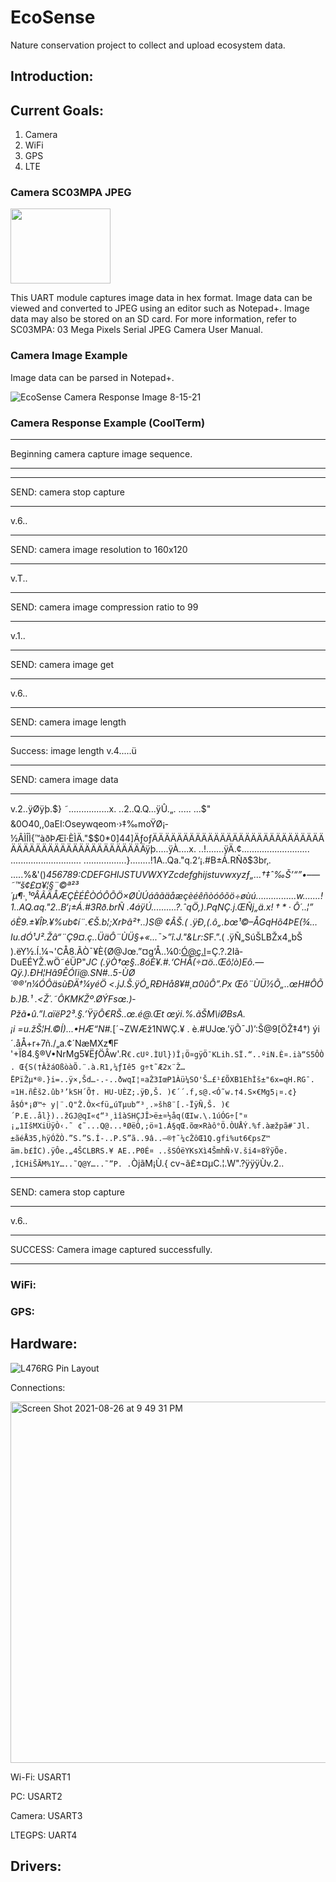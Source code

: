 # EcoSense

Nature conservation project to collect and upload ecosystem data. 

## **Introduction:**

## **Current Goals:**

1. Camera
2. WiFi
3. GPS
4. LTE

### Camera SC03MPA JPEG

<img src="https://user-images.githubusercontent.com/62213019/129508413-652027ef-157e-4c27-ad5e-a5b9157f291c.png" width="160" height="120" />

This UART module captures image data in hex format. Image data can be viewed and converted to JPEG using an editor such as Notepad+. Image data may also be stored on an SD card. For more information, refer to SC03MPA: 03 Mega Pixels Serial JPEG Camera User Manual. 

### Camera Image Example

Image data can be parsed in Notepad+.

![EcoSense Camera Response Image 8-15-21](https://user-images.githubusercontent.com/62213019/129508165-53c0614f-3a60-4c09-9e6a-7f8b801717e3.jpg)

### Camera Response Example (CoolTerm)

************************************************

Beginning camera capture image sequence.

************************************************

************************************************
SEND: camera stop capture
************************************************
v.6..
************************************************
SEND: camera image resolution to 160x120
************************************************
v.T..
************************************************
SEND: camera image compression ratio to 99
************************************************
v.1..
************************************************
SEND: camera image get
************************************************
v.6..
************************************************
SEND: camera image length
************************************************

Success: image length 
v.4.....ü
************************************************
SEND: camera image data
************************************************
v.2..ÿØÿþ.$} ˜................x. ..2..Q.Q...ÿÛ.„. ..... ...$" &0O40,,0aEI:Oseywqeom·›‡­‰moŸØ¡­½ÂÌÎÌ{™àðÞÆî·ÈÌÄ."$$0*0]44]ÄƒoƒÄÄÄÄÄÄÄÄÄÄÄÄÄÄÄÄÄÄÄÄÄÄÄÄÄÄÄÄÄÄÄÄÄÄÄÄÄÄÄÄÄÄÄÄÄÄÄÄÄÄÿþ.....ÿÀ....x. ..!.......ÿÄ.¢...........................
............................
.................}........!1A..Qa."q.2‘¡.#B±Á.RÑð$3br‚.
.....%&'()*456789:CDEFGHIJSTUVWXYZcdefghijstuvwxyzƒ„…†‡ˆ‰Š’“”•–—˜™š¢£¤¥¦§¨©ª²³´µ¶·¸¹ºÂÃÄÅÆÇÈÉÊÒÓÔÕÖ×ØÙÚáâãäåæçèéêñòóôõö÷øùú................w.......!1..AQ.aq."2..B‘¡±Á.#3Rð.brÑ
.$4á%ñ....&'()*56789:CDEFGHIJSTUVWXYZcdefghijstuvwxyz‚ƒ„…†‡ˆ‰Š’“”•–—˜™š¢£¤¥¦§¨©ª²³´µ¶·¸¹ºÂÃÄÅÆÇÈÉÊÒÓÔÕÖ×ØÙÚâãäåæçèéêòóôõö÷øùúÿÝ...
ÿÚ..........?.ˆqÖ‚).PqNÇ.j.ŒÑj„ä.x!†*·Ô´..¦”óÈ9 .$±¥ÎÞ.¥%ub¢í¨.€Š.b¦;XrÞâ²†..)S@
¢ÂŠ.( .ÿÐ‚(.ô„.bœ¹©–ÅGqHõ4ÞE(¾…Iu.dÓ¹J².Žâ“¨Ç9¤.ç..ÜäÔ¨ÙÜ§+«...¯>”î.J."&Lr:S*F.”.( .ÿÑ„SúŠLBŽx4„bŠ
).ëY½.Í.¼¬'CÅ8.ÃÒ¯¥È{Ø@Jœ.”¤g‘Å..¼0:Ó@ç.l=Ç.?.2Iã­DuEÉYŽ.wÖ˜éÜP"*JC
(.ÿÒ†œ§..8óÈ¥.#.‘CHÅ(÷¤ö..Œô¦ò)Eô.—Qÿ.).ÐH¦Hâ9ÊÓIï@.SN#..5-ÙØ´®®'n¼ÓÔäsùÐÄ†¼yéÖ <.jJ.Š.ÿÓ„RÐHå8¥#¸¤0ûÔ”.Px Œô¨ÙÜ½Õ„..œH#ÔÕ b.)B.¹ .<Ž´.˜ÔKMKŽº.ØÝFsœ.)­Pžã•û.”I.aïëP2³.§.’ŸÿÔ€RŠ..œ.é@.Œt œýi.%.ãŠM\iØBsA.¡i =u.žŠ¦H.©Í)...•HÆ“N#.*[´¬ZWÆž1NWÇ.¥
.
è.#UJœ.’ÿÕ¯J)’:Š@9[ÖŽ‡4†) ýi´.åÅ+r+7ñ./„a.¢´NæMXz¶F
'+Ï84.§®V•NrMg5¥ËƒÖÂw'.R`€.cUº.ÌUl})Î¡Ö¤gÿÖ¯KLih.SÏ.“..ºiN.È¤.ià“S5ÔÒ. Œ{S(†ÂžáOßòàÕ.¨.à.R1‚¼ƒIê5 g÷t˜Æ2x¨Ž…ËPïŽµ*®.}i=..ÿ×‚Šd…-.-..ðwqI¦¤aŽ3IœP1Àü¼SO'Š…£¹£ÕXB1EhÌš±"6x=qH.RG¯.¤1H.ñÊš2.ûb³’kSH´Õ†.
HU-UÈZ;.ÿÐ‚Š.
)€´´.f‚s@.<Ó˜w.†4.S×€Mg5¡¤.¢}å$Ó*¡Ø™÷
y|¨.­Q"Ž.Òx<fü„úTµub“³¸.»šh8¨[.-ÏÿÑ‚Š.
)€´P.E..ål})..žGJ@qI«¢“³¸ìîàSHÇJÎ>ë±¤½åq(­ŒIw.\.1úÓG÷["¤¡„1IšMXiÜÿÒ‹.˜ ¢˜...Q@...ªØëÒ‚;ö¤1.Á§qŒ.õœ×Ràô°Ö.ÒUÅÝ.%f.àæžpã#¯Jl.±ãéÅ35,hÿÓŽÒ.”S.”S.Í-..P.S”ã­..9â..–®†˜¼cŽôŒ1Q.gfi%ut6€psZ™
äm.b£ÍC).ÿÔe.„4ŠCLBRS.¥ AE..P0É¤ ..šSÓëYKsXì4ŠmhÑ›V.ši4¤8ŸÿÕe.‚ÌCHiŠÃM%1Y…..˜Q@Y…..˜”P.
.`ÒjãM¡Ù.{
cv¬ã£±¤µC.¦.W".?ÿÿÿÙv.2..
************************************************
SEND: camera stop capture
************************************************
v.6..
************************************************

SUCCESS: Camera image captured successfully.

************************************************

### WiFi: 

### GPS: 

## **Hardware:**

![L476RG Pin Layout](https://user-images.githubusercontent.com/62213019/131071131-a4c73dff-ed35-4df6-aedc-7b8a4671b126.png)

Connections: 

<img width="578" alt="Screen Shot 2021-08-26 at 9 49 31 PM" src="https://user-images.githubusercontent.com/62213019/131073513-6aca1351-f9c1-4b5e-aafb-646898cb1dbf.png">

Wi-Fi:  USART1

PC:     USART2

Camera: USART3

LTEGPS: UART4

## **Drivers:**


